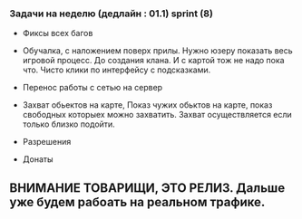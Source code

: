 ###  Задачи на неделю (дедлайн : 01.1) sprint (8)

* Фиксы всех багов
* Обучалка, с наложением поверх прилы. Нужно юзеру показать весь игровой процесс. До создания клана. И с картой тож не надо пока что. Чисто клики по интерфейсу с подсказками.
* Перенос работы с сетью на сервер
* Захват обьектов на карте, Показ чужих обьктов на карте, показ свободных которыех можно захватить. Захват осуществляется если только близко подойти.

* Разрешения
* Донаты
## ВНИМАНИЕ ТОВАРИЩИ, ЭТО РЕЛИЗ. Дальше уже будем рабоать на реальном трафике.
